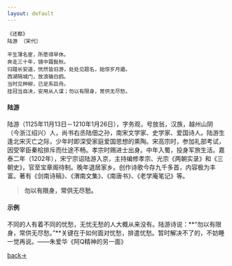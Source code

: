 ```yaml
---
layout: default
---
```


```
《还都》
陆游 〔宋代〕

平生薄名宦，所愿得早休。
奔走三十年，镜中霜鬓秋。
归踏长安道，恍然皆旧游，处处见题名，始惊岁月遒。
西湖隔城门，放浪输白鸥。
当时见种柳，已足系巨舟。
挂冠当自决，安用从人谋；勿以有限身，常供无尽愁。
```

#### 陆游

陆游（1125年11月13日－1210年1月26日），字务观，号放翁，汉族，越州山阴（今浙江绍兴）人，尚书右丞陆佃之孙，南宋文学家、史学家、爱国诗人。陆游生逢北宋灭亡之际，少年时即深受家庭爱国思想的熏陶。宋高宗时，参加礼部考试，因受宰臣秦桧排斥而仕途不畅。孝宗时赐进士出身。中年入蜀，投身军旅生活。嘉泰二年（1202年），宋宁宗诏陆游入京，主持编修孝宗、光宗《两朝实录》和《三朝史》，官至宝章阁待制。晚年退居家乡。创作诗歌今存九千多首，内容极为丰富。著有《剑南诗稿》、《渭南文集》、《南唐书》、《老学庵笔记》等。

> **勿以有限身，常供无尽愁。**

#### 示例

不同的人有着不同的忧愁，无忧无愁的人大概从来没有。陆游诗说：**“勿以有限身，常供无尽愁。”**关键在于如何面对忧愁，排遣忧愁。暂时解决不了的，不妨睡一觉再说。——朱爱华《阿Q精神的另一面》



[back→](https://xiangblq.github.io/wenzhai/pages/shiwen/shici/shici.html)

